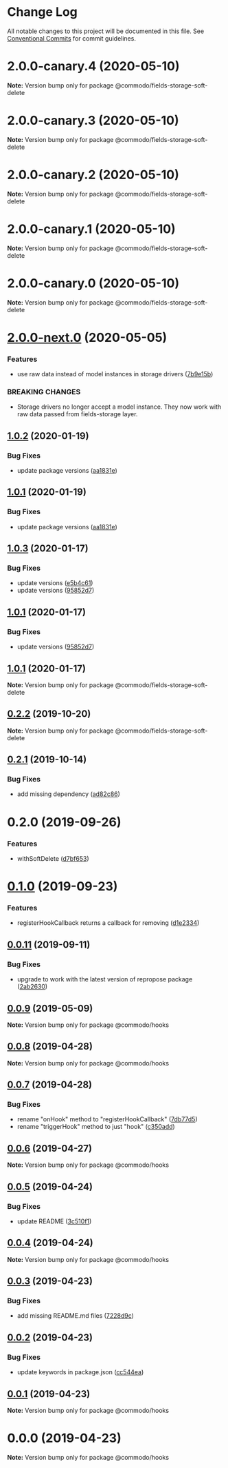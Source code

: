 # Change Log

All notable changes to this project will be documented in this file.
See [Conventional Commits](https://conventionalcommits.org) for commit guidelines.

# 2.0.0-canary.4 (2020-05-10)

**Note:** Version bump only for package @commodo/fields-storage-soft-delete





# 2.0.0-canary.3 (2020-05-10)

**Note:** Version bump only for package @commodo/fields-storage-soft-delete





# 2.0.0-canary.2 (2020-05-10)

**Note:** Version bump only for package @commodo/fields-storage-soft-delete





# 2.0.0-canary.1 (2020-05-10)

**Note:** Version bump only for package @commodo/fields-storage-soft-delete





# 2.0.0-canary.0 (2020-05-10)

**Note:** Version bump only for package @commodo/fields-storage-soft-delete





# [2.0.0-next.0](https://github.com/webiny/commodo/compare/@commodo/fields-storage-soft-delete@1.0.2...@commodo/fields-storage-soft-delete@2.0.0-next.0) (2020-05-05)


### Features

* use raw data instead of model instances in storage drivers ([7b9e15b](https://github.com/webiny/commodo/commit/7b9e15b6a4883c8d5f28269a3daf97aa2563098d))


### BREAKING CHANGES

* Storage drivers no longer accept a model instance. They now work with raw data passed from fields-storage layer.





## [1.0.2](https://github.com/webiny/commodo/compare/@commodo/fields-storage-soft-delete@1.0.3...@commodo/fields-storage-soft-delete@1.0.2) (2020-01-19)


### Bug Fixes

* update package versions ([aa1831e](https://github.com/webiny/commodo/commit/aa1831e))





## [1.0.1](https://github.com/webiny/commodo/compare/@commodo/fields-storage-soft-delete@1.0.3...@commodo/fields-storage-soft-delete@1.0.1) (2020-01-19)


### Bug Fixes

* update package versions ([aa1831e](https://github.com/webiny/commodo/commit/aa1831e))





## [1.0.3](https://github.com/webiny/commodo/compare/@commodo/fields-storage-soft-delete@1.0.1...@commodo/fields-storage-soft-delete@1.0.3) (2020-01-17)


### Bug Fixes

* update versions ([e5b4c61](https://github.com/webiny/commodo/commit/e5b4c61))
* update versions ([95852d7](https://github.com/webiny/commodo/commit/95852d7))





## [1.0.1](https://github.com/webiny/commodo/compare/@commodo/fields-storage-soft-delete@1.0.1...@commodo/fields-storage-soft-delete@1.0.1) (2020-01-17)


### Bug Fixes

* update versions ([95852d7](https://github.com/webiny/commodo/commit/95852d7))





## [1.0.1](https://github.com/webiny/commodo/compare/@commodo/fields-storage-soft-delete@0.2.2...@commodo/fields-storage-soft-delete@1.0.1) (2020-01-17)

**Note:** Version bump only for package @commodo/fields-storage-soft-delete





## [0.2.2](https://github.com/webiny/commodo/compare/@commodo/fields-storage-soft-delete@0.2.1...@commodo/fields-storage-soft-delete@0.2.2) (2019-10-20)

**Note:** Version bump only for package @commodo/fields-storage-soft-delete





## [0.2.1](https://github.com/webiny/commodo/compare/@commodo/fields-storage-soft-delete@0.2.0...@commodo/fields-storage-soft-delete@0.2.1) (2019-10-14)


### Bug Fixes

* add missing dependency ([ad82c86](https://github.com/webiny/commodo/commit/ad82c86))





# 0.2.0 (2019-09-26)


### Features

* withSoftDelete ([d7bf653](https://github.com/webiny/commodo/commit/d7bf653))





# [0.1.0](https://github.com/webiny/commodo/compare/@commodo/hooks@0.0.11...@commodo/hooks@0.1.0) (2019-09-23)


### Features

* registerHookCallback returns a callback for removing ([d1e2334](https://github.com/webiny/commodo/commit/d1e2334))





## [0.0.11](https://github.com/webiny/commodo/compare/@commodo/hooks@0.0.9...@commodo/hooks@0.0.11) (2019-09-11)


### Bug Fixes

* upgrade to work with the latest version of repropose package ([2ab2630](https://github.com/webiny/commodo/commit/2ab2630))





## [0.0.9](https://github.com/webiny/commodo/compare/@commodo/hooks@0.0.8...@commodo/hooks@0.0.9) (2019-05-09)

**Note:** Version bump only for package @commodo/hooks





## [0.0.8](https://github.com/webiny/commodo/compare/@commodo/hooks@0.0.7...@commodo/hooks@0.0.8) (2019-04-28)

**Note:** Version bump only for package @commodo/hooks





## [0.0.7](https://github.com/webiny/commodo/compare/@commodo/hooks@0.0.6...@commodo/hooks@0.0.7) (2019-04-28)


### Bug Fixes

* rename "onHook" method to "registerHookCallback" ([7db77d5](https://github.com/webiny/commodo/commit/7db77d5))
* rename "triggerHook" method to just "hook" ([c350add](https://github.com/webiny/commodo/commit/c350add))





## [0.0.6](https://github.com/webiny/commodo/compare/@commodo/hooks@0.0.5...@commodo/hooks@0.0.6) (2019-04-27)

**Note:** Version bump only for package @commodo/hooks





## [0.0.5](https://github.com/webiny/commodo/compare/@commodo/hooks@0.0.4...@commodo/hooks@0.0.5) (2019-04-24)


### Bug Fixes

* update README ([3c510f1](https://github.com/webiny/commodo/commit/3c510f1))





## [0.0.4](https://github.com/webiny/commodo/compare/@commodo/hooks@0.0.3...@commodo/hooks@0.0.4) (2019-04-24)

**Note:** Version bump only for package @commodo/hooks





## [0.0.3](https://github.com/webiny/commodo/compare/@commodo/hooks@0.0.2...@commodo/hooks@0.0.3) (2019-04-23)


### Bug Fixes

* add missing README.md files ([7228d9c](https://github.com/webiny/commodo/commit/7228d9c))





## [0.0.2](https://github.com/webiny/commodo/compare/@commodo/hooks@0.0.1...@commodo/hooks@0.0.2) (2019-04-23)


### Bug Fixes

* update keywords in package.json ([cc544ea](https://github.com/webiny/commodo/commit/cc544ea))





## [0.0.1](https://github.com/webiny/commodo/compare/@commodo/hooks@0.0.0...@commodo/hooks@0.0.1) (2019-04-23)

**Note:** Version bump only for package @commodo/hooks





# 0.0.0 (2019-04-23)

**Note:** Version bump only for package @commodo/hooks
